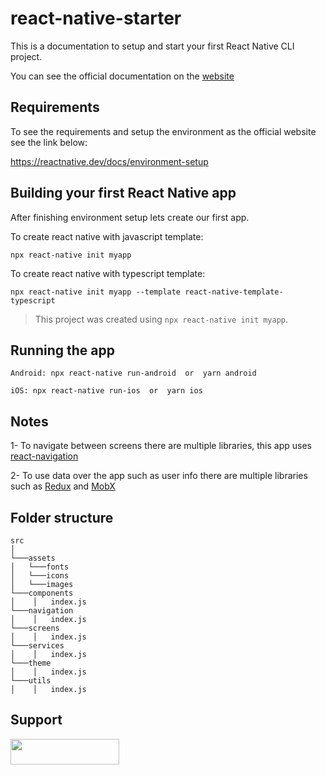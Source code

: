 # react-native-starter

This is a documentation to setup and start your first React Native CLI project.

You can see the official documentation on the [website](https://reactnative.dev/docs/getting-started)

## Requirements

To see the requirements and setup the environment as the official website see the link below:

https://reactnative.dev/docs/environment-setup

## Building your first React Native app

After finishing environment setup lets create our first app.

To create react native with javascript template:

```
npx react-native init myapp
```

To create react native with typescript template:

```
npx react-native init myapp --template react-native-template-typescript
```

> This project was created using `npx react-native init myapp`.

## Running the app

```
Android: npx react-native run-android  or  yarn android

iOS: npx react-native run-ios  or  yarn ios
```

## Notes

1- To navigate between screens there are multiple libraries, this app uses [react-navigation](https://reactnavigation.org/docs/getting-started)

2- To use data over the app such as user info there are multiple libraries such as [Redux](https://redux.js.org/introduction/getting-started) and [MobX](https://mobx.js.org/installation.html)

## Folder structure

```
src
│
└───assets
│   └───fonts
│   └───icons
│   └───images
└───components
│    │   index.js
└───navigation
│    │   index.js
└───screens
│    │   index.js
└───services
│    │   index.js
└───theme
│    │   index.js
└───utils
│    │   index.js
```

## Support

<a href="https://www.buymeacoffee.com/mmsmadi"><img src="https://www.buymeacoffee.com/assets/img/custom_images/orange_img.png" style="height: 41px !important;width: 174px !important"  target="_blank"></a>
